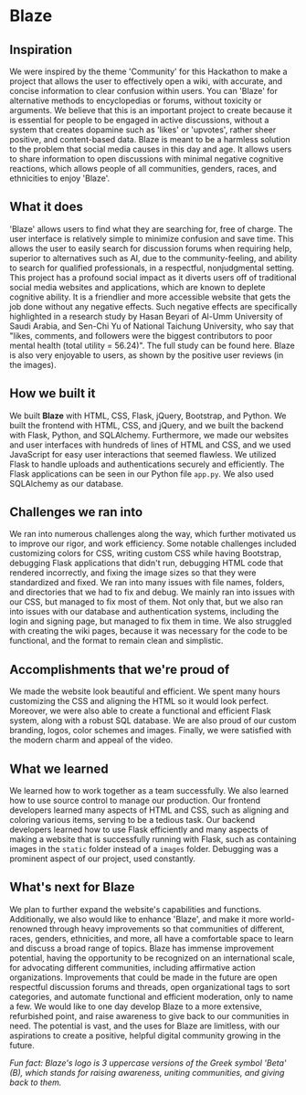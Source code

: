 # Blaze

## Inspiration
We were inspired by the theme 'Community' for this Hackathon to make a project that allows the user to effectively open a wiki, with accurate, and concise information to clear confusion within users. You can 'Blaze' for alternative methods to encyclopedias or forums, without toxicity or arguments. We believe that this is an important project to create because it is essential for people to be engaged in active discussions, without a system that creates dopamine such as 'likes' or 'upvotes', rather sheer positive, and content-based data.  Blaze is meant to be a harmless solution to the problem that social media causes in this day and age. It allows users to share information to open discussions with minimal negative cognitive reactions, which allows people of all communities, genders, races, and ethnicities to enjoy 'Blaze'.

## What it does
'Blaze' allows users to find what they are searching for, free of charge. The user interface is relatively simple to minimize confusion and save time. This allows the user to easily search for discussion forums when requiring help, superior to alternatives such as AI, due to the community-feeling, and ability to search for qualified professionals, in a respectful, nonjudgmental setting. This project has a profound social impact as it diverts users off of traditional social media websites and applications, which are known to deplete cognitive ability. It is a friendlier and more accessible website that gets the job done without any negative effects. Such negative effects are specifically highlighted in a research study by Hasan Beyari of Al-Umm University of Saudi Arabia, and Sen-Chi Yu of National Taichung University, who say that "likes, comments, and followers were the biggest contributors to poor mental health (total utility = 56.24)". The full study can be found here. Blaze is also very enjoyable to users, as shown by the positive user reviews (in the images).

## How we built it
We built **Blaze** with HTML, CSS, Flask, jQuery, Bootstrap, and Python. We built the frontend with HTML, CSS, and jQuery, and we built the backend with Flask, Python, and SQLAlchemy. Furthermore, we made our websites and user interfaces with hundreds of lines of HTML and CSS, and we used JavaScript for easy user interactions that seemed flawless. We utilized Flask to handle uploads and authentications securely and efficiently. The Flask applications can be seen in our Python file `app.py`. We also used SQLAlchemy as our database.

## Challenges we ran into
We ran into numerous challenges along the way, which further motivated us to improve our rigor, and work efficiency. Some notable challenges included customizing colors for CSS, writing custom CSS while having Bootstrap, debugging Flask applications that didn't run, debugging HTML code that rendered incorrectly, and fixing the image sizes so that they were standardized and fixed. We ran into many issues with file names, folders, and directories that we had to fix and debug. We mainly ran into issues with our CSS, but managed to fix most of them. Not only that, but we also ran into issues with our database and authentication systems, including the login and signing page, but managed to fix them in time. We also struggled with creating the wiki pages, because it was necessary for the code to be functional, and the format to remain clean and simplistic.

## Accomplishments that we're proud of
We made the website look beautiful and efficient. We spent many hours customizing the CSS and aligning the HTML so it would look perfect. Moreover, we were also able to create a functional and efficient Flask system, along with a robust SQL database. We are also proud of our custom branding, logos, color schemes and images. Finally, we were satisfied with the modern charm and appeal of the video.

## What we learned
We learned how to work together as a team successfully. We also learned how to use source control to manage our production. Our frontend developers learned many aspects of HTML and CSS, such as aligning and coloring various items, serving to be a tedious task. Our backend developers learned how to use Flask efficiently and many aspects of making a website that is successfully running with Flask, such as containing images in the `static` folder instead of a `images` folder. Debugging was a prominent aspect of our project, used constantly.

## What's next for Blaze
We plan to further expand the website's capabilities and functions. Additionally, we also would like to enhance 'Blaze', and make it more world-renowned through heavy improvements so that communities of different, races, genders, ethnicities, and more, all have a comfortable space to learn and discuss a broad range of topics. Blaze has immense improvement potential, having the opportunity to be recognized on an international scale, for advocating different communities, including affirmative action organizations. Improvements that could be made in the future are open respectful discussion forums and threads, open organizational tags to sort categories, and automate functional and efficient moderation, only to name a few. We would like to one day develop Blaze to a more extensive, refurbished point, and raise awareness to give back to our communities in need. The potential is vast, and the uses for Blaze are limitless, with our aspirations to create a positive, helpful digital community growing in the future.

*Fun fact: Blaze's logo is 3 uppercase versions of the Greek symbol 'Beta' (B), which stands for raising awareness, uniting communities, and giving back to them.*
